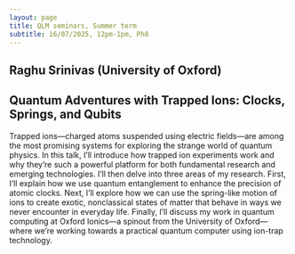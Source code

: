 ```yaml
---
layout: page
title: QLM seminars, Summer term
subtitle: 16/07/2025, 12pm-1pm, Ph8
---
```


## Raghu Srinivas (University of Oxford)

## Quantum Adventures with Trapped Ions: Clocks, Springs, and Qubits

Trapped ions—charged atoms suspended using electric fields—are among the most promising systems for exploring the strange world of quantum physics. In this talk, I’ll introduce how trapped ion experiments work and why they’re such a powerful platform for both fundamental research and emerging technologies. I’ll then delve into three areas of my research. First, I’ll explain how we use quantum entanglement to enhance the precision of atomic clocks. Next, I’ll explore how we can use the spring-like motion of ions to create exotic, nonclassical states of matter that behave in ways we never encounter in everyday life. Finally, I’ll discuss my work in quantum computing at Oxford Ionics—a spinout from the University of Oxford—where we’re working towards a practical quantum computer using ion-trap technology.






